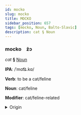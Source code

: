 ```yaml
---
id: mocko
slug: mocko
title: MOCKO
sidebar_position: 657
tags: [mocko, Noun, Balto-Slavic]
description: cat § Noun
---
```


### mocko&emsp;<span kind="abugida">ƶ̄ɔ</span>

*cat* **§** [Noun](../../tags/Noun)

**IPA**: /ˈmɑt͡ɕ.kɑ/

**Verb**: to be a cat/feline

**Noun**: cat/feline

**Modifier**: cat/feline-related

<details>
    <summary>Origin</summary>
    Serbo-Croatian mačka /mât͡ʃka/<br/>
    <em>Balto-Slavic Language Family</em>
</details>